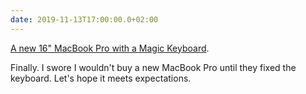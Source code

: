 ```yaml
---
date: 2019-11-13T17:00:00.0+02:00
---
```


[A new 16" MacBook Pro with a Magic Keyboard](https://www.apple.com/newsroom/2019/11/apple-introduces-16-inch-macbook-pro-the-worlds-best-pro-notebook/).

Finally. I swore I wouldn't buy a new MacBook Pro until they fixed the keyboard. Let's hope it meets expectations. 